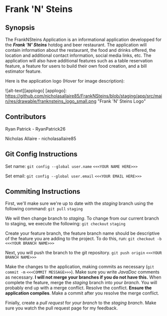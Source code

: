 # Frank 'N' Steins

## Synopsis
The FrankNSteins Application is an informational application developped for the ***Frank 'N' Steins*** hotdog and beer restaurant. The application will contain information about the restaurant, the food and drinks offered, the location and additional contact information, social media links, etc. The application will also have additional features such as a table reservation feature, a feature for users to build their own food creation, and a bill estimator feature.

Here is the application logo (Hover for image description):

![alt-text][applogo]
[applogo]: https://github.com/nicholasallaire85/FrankNSteins/blob/staging/app/src/main/res/drawable/franknsteins_logo_small.png "Frank 'N' Steins Logo"

## Contributors
Ryan Patrick - RyanPatrick26

Nicholas Allaire - nicholasallaire85


## Git Config Instructions
Set name: `git config --global user.name` `<<<YOUR NAME HERE>>>`

Set email: `git config --global user.email` `<<<YOUR EMAIL HERE>>>`

## Commiting Instructions
First, we'll make sure we're up to date with the *staging* branch using the following command:
`git pull` `staging`

We will then change branch to *staging*. To change from our current branch to staging, we execute the following:
`git checkout` `staging`

Create your feature branch, the feature branch name should be descriptive of the feature you are adding to the project. To do this, run:
`git checkout -b` `<<<YOUR BRANCH NAME>>>`

Next, you will push the branch to the git repository.
`git push origin` `<<<YOUR BRANCH NAME>>>`

Make the changes to the application, making commits as necessary (`git commit -m` `<<<COMMIT MESSAGE>>>`). Make sure you write *JavaDoc* comments as necessary. **I will not merge your branches if you do not have this.**
When complete the feature, merge the *staging* branch into *your branch*. You will probably end up with a merge conflict. Resolve the conflict. **Ensure the application compiles**. Make a commit after you resolve the merge conflict.

Finially, create a *pull request* for *your branch* to the *staging branch*. Make sure you watch the pull request page for my feedback.

